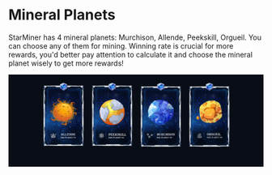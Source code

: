 # Mineral Planets

StarMiner has 4 mineral planets: Murchison, Allende, Peekskill, Orgueil. You can choose any of them for mining. Winning rate is crucial for more rewards, you'd better pay attention to calculate it and choose the mineral planet wisely to get more rewards!

![mineral planets](../.gitbook/assets/01-2-.png)



